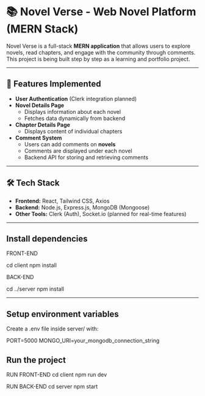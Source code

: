 # 📚 Novel Verse - Web Novel Platform (MERN Stack)

Novel Verse is a full-stack **MERN application** that allows users to explore novels, read chapters, and engage with the community through comments.  
This project is being built step by step as a learning and portfolio project.

---

## 🚀 Features Implemented

- **User Authentication** (Clerk integration planned)
- **Novel Details Page**
  - Displays information about each novel
  - Fetches data dynamically from backend
- **Chapter Details Page**
  - Displays content of individual chapters
- **Comment System**
  - Users can add comments on **novels**
  - Comments are displayed under each novel
  - Backend API for storing and retrieving comments

---

## 🛠️ Tech Stack

- **Frontend:** React, Tailwind CSS, Axios
- **Backend:** Node.js, Express.js, MongoDB (Mongoose)
- **Other Tools:** Clerk (Auth), Socket.io (planned for real-time features)

---

## Install dependencies

FRONT-END

cd client
npm install


BACK-END

cd ../server
npm install


---

## Setup environment variables

Create a .env file inside server/ with:

PORT=5000
MONGO_URI=your_mongodb_connection_string


## Run the project

RUN FRONT-END
cd client
npm run dev


RUN BACK-END
cd server
npm start



